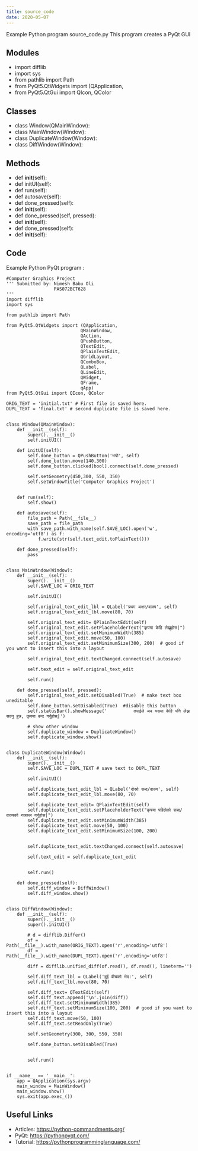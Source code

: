```yaml
---
title: source_code
date: 2020-05-07
---
```

Example Python program source_code.py
This program creates a PyQt GUI

## Modules

* import difflib
* import sys
* from pathlib import Path
* from PyQt5.QtWidgets import (QApplication,
* from PyQt5.QtGui import QIcon, QColor

## Classes

* class Window(QMainWindow):
* class MainWindow(Window):
* class DuplicateWindow(Window):
* class DiffWindow(Window):

## Methods

* def __init__(self):
* def initUI(self):
* def run(self):
* def autosave(self):
* def done_pressed(self):
* def __init__(self):
* def done_pressed(self, pressed):
* def __init__(self):
* def done_pressed(self):
* def __init__(self):

## Code

Example Python PyQt program :

    #Computer Graphics Project
    ''' Submitted by: Nimesh Babu Oli
                      PAS072BCT628
    '''
    import difflib
    import sys
    
    from pathlib import Path
    
    from PyQt5.QtWidgets import (QApplication,
                                QMainWindow,
                                QAction,
                                QPushButton,
                                QTextEdit,
                                QPlainTextEdit,
                                QGridLayout,
                                QComboBox,
                                QLabel,
                                QLineEdit,
                                QWidget,
                                QFrame,
                                qApp)
    from PyQt5.QtGui import QIcon, QColor
    
    ORIG_TEXT = 'initial.txt' # First file is saved here.
    DUPL_TEXT = 'final.txt' # second duplicate file is saved here.
    
    
    class Window(QMainWindow):
        def __init__(self):
            super().__init__()
            self.initUI()
    
        def initUI(self):
            self.done_button = QPushButton('भयो', self)
            self.done_button.move(140,300)
            self.done_button.clicked[bool].connect(self.done_pressed)
    
            self.setGeometry(450,300, 550, 350)
            self.setWindowTitle('Computer Graphics Project')
    
    
        def run(self):
            self.show()
    
        def autosave(self):
            file_path = Path(__file__)
            save_path = file_path
            with save_path.with_name(self.SAVE_LOC).open('w', encoding='utf8') as f:
                f.write(str(self.text_edit.toPlainText()))
    
        def done_pressed(self):
            pass
    
    
    class MainWindow(Window):
        def __init__(self):
            super().__init__()
            self.SAVE_LOC = ORIG_TEXT
    
            self.initUI()
    
            self.original_text_edit_lbl = QLabel('प्रथम अक्षर/वाक्य', self)
            self.original_text_edit_lbl.move(80, 70)
        
            self.original_text_edit= QPlainTextEdit(self)
            self.original_text_edit.setPlaceholderText("कृपया केहि लेख्नुहोस|")
            self.original_text_edit.setMinimumWidth(385)
            self.original_text_edit.move(50, 100)
            self.original_text_edit.setMinimumSize(300, 200)  # good if you want to insert this into a layout
    
            self.original_text_edit.textChanged.connect(self.autosave)
    
            self.text_edit = self.original_text_edit
    
            self.run()
    
        def done_pressed(self, pressed):
            self.original_text_edit.setDisabled(True)  # make text box uneditable
            self.done_button.setDisabled(True)  #disable this button
            self.statusBar().showMessage('          तपाईले अब यसमा केहि पनि लेख्न सक्नु हुन्न, कृपया बन्द गर्नुहोस्|')
    
            # show other window
            self.duplicate_window = DuplicateWindow()
            self.duplicate_window.show()
    
    
    class DuplicateWindow(Window):
        def __init__(self):
            super().__init__()
            self.SAVE_LOC = DUPL_TEXT # save text to DUPL_TEXT
    
            self.initUI()
    
            self.duplicate_text_edit_lbl = QLabel('दोस्रो सब्द/वाक्य', self)
            self.duplicate_text_edit_lbl.move(80, 70)
     
            self.duplicate_text_edit= QPlainTextEdit(self)
            self.duplicate_text_edit.setPlaceholderText("कृपया पहिलेको सब्द/वाक्यको नक्कल गर्नुहोस|")
            self.duplicate_text_edit.setMinimumWidth(385)
            self.duplicate_text_edit.move(50, 100)
            self.duplicate_text_edit.setMinimumSize(100, 200)
    
    
            self.duplicate_text_edit.textChanged.connect(self.autosave)
    
            self.text_edit = self.duplicate_text_edit
    
    
            self.run()
    
        def done_pressed(self):
            self.diff_window = DiffWindow()
            self.diff_window.show()
    
    
    class DiffWindow(Window):
        def __init__(self):
            super().__init__()
            super().initUI()
    
            # d = difflib.Differ()
            of = Path(__file__).with_name(ORIG_TEXT).open('r',encoding='utf8')
            df = Path(__file__).with_name(DUPL_TEXT).open('r',encoding='utf8')
    
            diff = difflib.unified_diff(of.read(), df.read(), lineterm='')
    
            self.diff_text_lbl = QLabel('दुई बीचको भेद:', self)
            self.diff_text_lbl.move(80, 70)
     
            self.diff_text= QTextEdit(self)
            self.diff_text.append('\n'.join(diff))
            self.diff_text.setMinimumWidth(385)
            self.diff_text.setMinimumSize(100, 200)  # good if you want to insert this into a layout
            self.diff_text.move(50, 100)
            self.diff_text.setReadOnly(True)
    
            self.setGeometry(300, 300, 550, 350)
    
            self.done_button.setDisabled(True)
    
    
            self.run()
    
    
    if __name__ == '__main__':
        app = QApplication(sys.argv)
        main_window = MainWindow()
        main_window.show()
        sys.exit(app.exec_())

## Useful Links

- Articles: https://python-commandments.org/
- PyQt: https://pythonpyqt.com/
- Tutorial: https://pythonprogramminglanguage.com/
